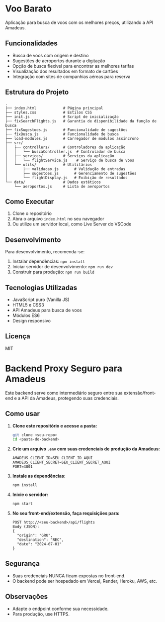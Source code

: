 # Voo Barato

Aplicação para busca de voos com os melhores preços, utilizando a API Amadeus.

## Funcionalidades

- Busca de voos com origem e destino
- Sugestões de aeroportos durante a digitação
- Opção de busca flexível para encontrar as melhores tarifas
- Visualização dos resultados em formato de cartões
- Integração com sites de companhias aéreas para reserva

## Estrutura do Projeto

```
.
├── index.html            # Página principal
├── styles.css            # Estilos CSS
├── init.js               # Script de inicialização
├── fixSearchFlights.js   # Garantia de disponibilidade da função de busca
├── fixSugestoes.js       # Funcionalidade de sugestões
├── fixBusca.js           # Funcionalidade de busca
├── load-modules.js       # Carregador de módulos assíncrono
├── src/
│   ├── controllers/      # Controladores da aplicação
│   │   └── buscaController.js  # Controlador de busca
│   ├── services/         # Serviços da aplicação
│   │   └── flightService.js    # Serviço de busca de voos
│   └── utils/            # Utilitários
│       ├── validacao.js       # Validação de entradas
│       ├── sugestoes.js       # Gerenciamento de sugestões
│       └── flightDisplay.js   # Exibição de resultados
└── data/                 # Dados estáticos
    └── aeroportos.js     # Lista de aeroportos
```

## Como Executar

1. Clone o repositório
2. Abra o arquivo `index.html` no seu navegador
3. Ou utilize um servidor local, como Live Server do VSCode

## Desenvolvimento

Para desenvolvimento, recomenda-se:

1. Instalar dependências: `npm install`
2. Iniciar servidor de desenvolvimento: `npm run dev`
3. Construir para produção: `npm run build`

## Tecnologias Utilizadas

- JavaScript puro (Vanilla JS)
- HTML5 e CSS3
- API Amadeus para busca de voos
- Módulos ES6
- Design responsivo

## Licença

MIT 

# Backend Proxy Seguro para Amadeus

Este backend serve como intermediário seguro entre sua extensão/front-end e a API da Amadeus, protegendo suas credenciais.

## Como usar

1. **Clone este repositório e acesse a pasta:**
   ```sh
   git clone <seu-repo>
   cd <pasta-do-backend>
   ```

2. **Crie um arquivo `.env` com suas credenciais de produção da Amadeus:**
   ```env
   AMADEUS_CLIENT_ID=SEU_CLIENT_ID_AQUI
   AMADEUS_CLIENT_SECRET=SEU_CLIENT_SECRET_AQUI
   PORT=3001
   ```

3. **Instale as dependências:**
   ```sh
   npm install
   ```

4. **Inicie o servidor:**
   ```sh
   npm start
   ```

5. **No seu front-end/extensão, faça requisições para:**
   ```
   POST http://<seu-backend>/api/flights
   Body (JSON):
   {
     "origin": "GRU",
     "destination": "REC",
     "date": "2024-07-01"
   }
   ```

## Segurança
- Suas credenciais NUNCA ficam expostas no front-end.
- O backend pode ser hospedado em Vercel, Render, Heroku, AWS, etc.

## Observações
- Adapte o endpoint conforme sua necessidade.
- Para produção, use HTTPS. 